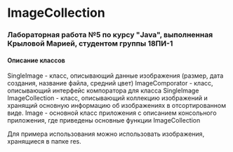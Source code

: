 # ImageCollection
### Лабораторная работа №5 по курсу "Java", выполненная Крыловой Марией, студентом группы 18ПИ-1
#### Описание классов
SingleImage - класс, описывающий данные изображения (размер, дата создания, название файла, средний цвет)
ImageComporator - класс, описывающий интерфейс компоратора для класса SingleImage
ImageCollection - класс, описывающий коллекцию изображений и хранящий основную информацию об изображениях в отсортированном виде.
Image - основной класс приложения с описанием консольного приложения, где приведены основные функции ImageCollection

Для примера использования можно использовать изображения, хранящиеся в папке res.

